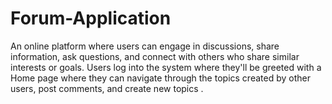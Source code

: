 # Forum-Application
An online platform where users can engage in discussions, share information, ask questions, and connect with others who share similar interests or goals.
Users log into the system where they'll be greeted with a Home page where they can navigate through the topics created by other users, post comments, and create new topics .
